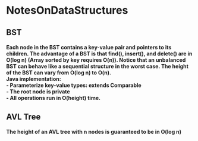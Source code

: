 # NotesOnDataStructures
## BST
#### Each node in the BST contains a key-value pair and pointers to its children. The advantage of a BST is that find(), insert(), and delete() are in O(log n) (Array sorted by key requires O(n)). Notice that an unbalanced BST can behave like a sequential structure in the worst case. The height of the BST can vary from O(log n) to O(n).<br /> Java implementation:<br /> - Parameterize key-value types: extends Comparable<br /> - The root node is private<br /> - All operations run in O(height) time.<br />
## AVL Tree
#### The height of an AVL tree with n nodes is guaranteed to be in O(log n)
